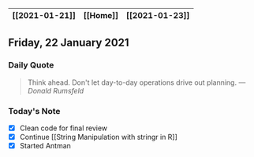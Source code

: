 | [[2021-01-21]] | [[Home]] | [[2021-01-23]] |
| :------------: | :------: | :------------: |

## Friday, 22 January 2021

### Daily Quote
> Think ahead. Don't let day-to-day operations drive out planning.
> &mdash; <cite>Donald Rumsfeld</cite>

### Today's Note

- [x] Clean code for final review
- [x] Continue [[String Manipulation with stringr in R]]
- [x] Started Antman